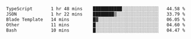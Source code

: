 <!--START_SECTION:waka-->

```txt
TypeScript       1 hr 48 mins    ███████████░░░░░░░░░░░░░░   44.58 %
JSON             1 hr 22 mins    ████████▒░░░░░░░░░░░░░░░░   33.79 %
Blade Template   14 mins         █▓░░░░░░░░░░░░░░░░░░░░░░░   06.05 %
Other            11 mins         █░░░░░░░░░░░░░░░░░░░░░░░░   04.60 %
Bash             10 mins         █░░░░░░░░░░░░░░░░░░░░░░░░   04.47 %
```

<!--END_SECTION:waka-->